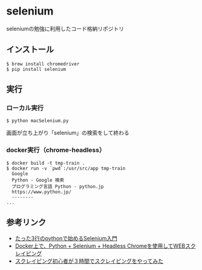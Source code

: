 # selenium
seleniumの勉強に利用したコード格納リポジトリ

## インストール
```shell script
$ brew install chromedriver
$ pip install selenium
```

## 実行
### ローカル実行

```shell script
$ python macSelenium.py 
```

画面が立ち上がり「selenium」の検索をして終わる

### docker実行（chrome-headless）

```shell script
$ docker build -t tmp-train .
$ docker run -v `pwd`:/usr/src/app tmp-train
  Google
  Python - Google 検索
  プログラミング言語 Python - python.jp
  https://www.python.jp/
  --------
...
```

## 参考リンク
- [たった3行のpythonで始めるSelenium入門](https://qiita.com/mastar_3104/items/0a1ce2bfa1d29287bc35)
- [Docker上で、Python + Selenium + Headless Chromeを使用してWEBスクレイピング](https://oliversi.com/2019/01/07/python-docker-selenium-chrome/)
- [スクレイピング初心者が３時間でスクレイピングをやってみた](https://qiita.com/yuji_sakurai/items/c3720c899593b7ab3ba8)
